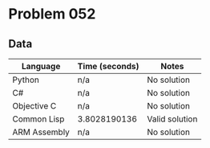 # Problem 052
## Data 
| Language | Time (seconds) | Notes |
| --- | --- | --- |
| Python | n/a | No solution | 
| C# | n/a | No solution | 
| Objective C | n/a | No solution | 
| Common Lisp | 3.8028190136 | Valid solution | 
| ARM Assembly | n/a | No solution | 
